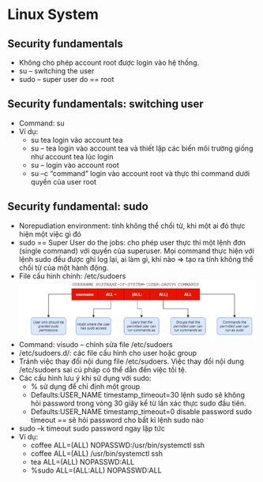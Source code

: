 # Linux System 
## Security fundamentals
* Không cho phép account root được login vào hệ thống.
* su – switching the user
* sudo – super user do == root
## Security fundamentals: switching user
* Command: su
*  Ví dụ:
    * su tea login vào account tea
    *  su – tea login vào account tea và thiết lập các biến môi trường giống như account tea lúc login
    * su – login vào account root
    * su –c “command” login vào account root và thực thi command dưới quyền của user root
## Security fundamental: sudo 
* Norepudiation environment: tính không thể chối từ, khi một ai đó thực hiện một việc gì đó
* sudo == Super User do the jobs: cho phép user thực thi một lệnh đơn (single command) với quyền của superuser. Mọi command thực hiện với lệnh sudo đều được ghi log lại, ai làm gì, khi nào 
=> tạo ra tính không thể chối từ của một hành động.
* File cấu hình chính: /etc/sudoers      
![](../Linux/images/z3498621450230_f43644e736146cee475cc106dc80680a.jpg)   
* Command: visudo – chỉnh sửa file /etc/sudoers
* /etc/sudoers.d/: các file cấu hình cho user hoặc group
* Tránh việc thay đổi nội dung file /etc/sudoers. Việc thay đổi nội dung /etc/sudoers sai cú pháp có thể dẫn đến việc tồi tệ.
* Các cấu hình lưu ý khi sử dụng với sudo:
    * % sử dụng để chỉ định một group
    * Defaults:USER_NAME timestamp_timeout=30 lệnh sudo sẽ không hỏi password trong vòng 30 giây kể từ lần xác thực sudo đầu tiên.
    * Defaults:USER_NAME timestamp_timeout=0 disable password sudo timeout == sẽ hỏi 
password cho bất kì lệnh sudo nào
* sudo –k timeout sudo password ngay lập tức
* Ví dụ:
    * coffee ALL=(ALL) NOPASSWD:/usr/bin/systemctl ssh
    * coffee ALL=(ALL) /usr/bin/systemctl ssh
    * tea ALL=(ALL) NOPASSWD:ALL    
    * %sudo ALL=(ALL:ALL) NOPASSWD:ALL